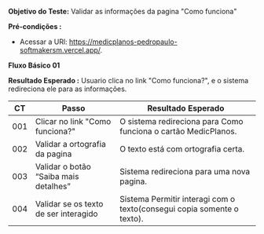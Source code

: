 **Objetivo do Teste:** Validar as informações da pagina "Como funciona"

**Pré-condições :** 
* Acessar a URl: https://medicplanos-pedropaulo-softmakersm.vercel.app/.

**Fluxo Básico 01**

**Resultado Esperado :** Usuario clica no link "Como funciona?", e o sistema redireciona ele para as informações.


| CT| Passo| Resultado Esperado|
| ------ | ------ |  ------ |
| 001| Clicar no link "Como funciona?"              |  O sistema redireciona para Como funciona o cartão MedicPlanos.  | 
| 002| Validar a ortografia da pagina               |  O texto está com ortografia certa. |
| 003| Validar o botão “Saiba mais detalhes”        | Sistema redireciona para uma nova pagina. |
| 004| Validar se os texto de ser interagido        | Sistema Permitir interagi com o texto(consegui copia somente o texto).|


















